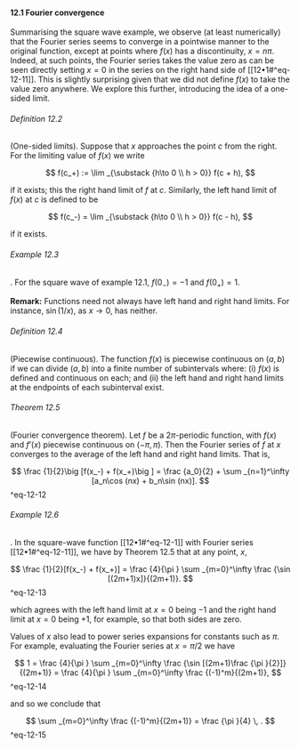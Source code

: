 #### 12.1 Fourier convergence

Summarising the square wave example, we observe (at least numerically) that the Fourier series seems to converge in a pointwise manner to the original function, except at points where $f(x)$ has a discontinuity, $x = n\pi$. Indeed, at such points, the Fourier series takes the value zero as can be seen directly setting $x=0$ in the series on the right hand side of [[12•1#^eq-12-11]]. This is slightly surprising given that we did not define $f(x)$ to take the value zero anywhere. We explore this further, introducing the idea of a one-sided limit.

###### Definition 12.2

(One-sided limits).  Suppose that $x$ approaches the point $c$ from the right. For the limiting value of $f(x)$ we write

$$ f(c_+) := \lim _{\substack {h\to 0 \\ h > 0}} f(c + h), $$

if it exists; this the right hand limit of $f$ at $c$. Similarly, the left hand limit of $f(x)$ at $c$ is defined to be

$$ f(c_-) = \lim _{\substack {h\to 0 \\ h > 0}} f(c - h), $$

if it exists.

###### Example 12.3

.  For the square wave of example 12.1, $f(0_-) = -1$ and $f(0_+) = 1$.

**Remark:** Functions need not always have left hand and right hand limits. For instance, $\sin (1/x)$, as $x\to 0$, has neither.

###### Definition 12.4

(Piecewise continuous).  The function $f(x)$ is piecewise continuous on $(a,b)$ if we can divide $(a,b)$ into a finite number of subintervals where: (i) $f(x)$ is defined and continuous on each; and (ii) the left hand and right hand limits at the endpoints of each subinterval exist.

###### Theorem 12.5

(Fourier convergence theorem).  Let $f$ be a $2\pi$-periodic function, with $f(x)$ and $f’(x)$ piecewise continuous on $(-\pi , \pi )$. Then the Fourier series of $f$ at $x$ converges to the average of the left hand and right hand limits. That is,


$$ \frac {1}{2}\big [f(x_-) + f(x_+)\big ] = \frac {a_0}{2} + \sum _{n=1}^\infty [a_n\cos (nx) + b_n\sin (nx)]. $$
^eq-12-12


###### Example 12.6

.  In the square-wave function [[12•1#^eq-12-1]] with Fourier series [[12•1#^eq-12-11]], we have by Theorem 12.5 that at any point, $x$,


$$ \frac {1}{2}[f(x_-) + f(x_+)] = \frac {4}{\pi } \sum _{m=0}^\infty \frac {\sin [(2m+1)x]}{(2m+1)}. $$
^eq-12-13


which agrees with the left hand limit at $x=0$ being $-1$ and the right hand limit at $x=0$ being $+1$, for example, so that both sides are zero.

Values of $x$ also lead to power series expansions for constants such as $\pi$. For example, evaluating the Fourier series at $x = \pi /2$ we have


$$ 1 = \frac {4}{\pi } \sum _{m=0}^\infty \frac {\sin [(2m+1)\frac {\pi }{2}]}{(2m+1)} = \frac {4}{\pi } \sum _{m=0}^\infty \frac {(-1)^m}{(2m+1)}, $$
^eq-12-14


and so we conclude that


$$ \sum _{m=0}^\infty \frac {(-1)^m}{(2m+1)} = \frac {\pi }{4} \, . $$
^eq-12-15
